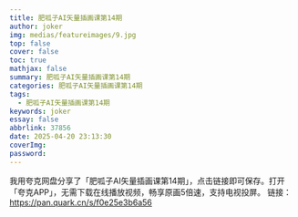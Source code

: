```yaml
---
title: 肥呱子AI矢量插画课第14期
author: joker
img: medias/featureimages/9.jpg
top: false
cover: false
toc: true
mathjax: false
summary: 肥呱子AI矢量插画课第14期
categories: 肥呱子AI矢量插画课第14期
tags:
  - 肥呱子AI矢量插画课第14期
keywords: joker
essay: false
abbrlink: 37856
date: 2025-04-20 23:13:30
coverImg:
password:
---
```


我用夸克网盘分享了「肥呱子AI矢量插画课第14期」，点击链接即可保存。打开「夸克APP」，无需下载在线播放视频，畅享原画5倍速，支持电视投屏。
链接：https://pan.quark.cn/s/f0e25e3b6a56
